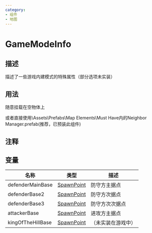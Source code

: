 ```yaml
---
category: 
- 组件
- 地图
---
```

# GameModeInfo
## 描述

描述了一些游戏内建模式的特殊属性（部分选项未实装）

## 用法

随意挂载在空物体上

或者直接使用\Assets\Prefabs\Map Elements\Must Have内的Neighbor Manager.prefab(推荐，已预装此组件)

## 注释

## 变量
| 名称 | 类型 | 描述 |
| ----------- | ----------- | ----------- |
| defenderMainBase | [SpawnPoint](./SpawnPoint.md) | 防守方主据点 |  
| defenderBase2 | [SpawnPoint](./SpawnPoint.md) | 防守方次据点 |  
| defenderBase3 | [SpawnPoint](./SpawnPoint.md) | 防守方次次据点 |  
| attackerBase | [SpawnPoint](./SpawnPoint.md) | 进攻方主据点 |  
| kingOfTheHillBase | [SpawnPoint](./SpawnPoint.md) | （未实装在游戏中） |  
